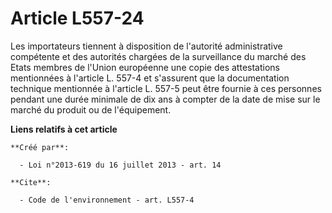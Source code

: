 # Article L557-24

Les importateurs tiennent à disposition de l'autorité administrative compétente et des autorités chargées de la surveillance
du marché des Etats membres de l'Union européenne une copie des attestations mentionnées à l'article L. 557-4 et s'assurent
que la documentation technique mentionnée à l'article L. 557-5 peut être fournie à ces personnes pendant une durée minimale
de dix ans à compter de la date de mise sur le marché du produit ou de l'équipement.

**Liens relatifs à cet article**

	**Créé par**:

	  - Loi n°2013-619 du 16 juillet 2013 - art. 14

	**Cite**:

	  - Code de l'environnement - art. L557-4
